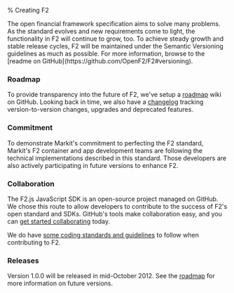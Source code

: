 % Creating F2

<p class="lead">The open financial framework specification aims to solve many problems. As the standard evolves and new requirements come to light, the functionality in F2 will continue to grow, too. To achieve steady growth and stable release cycles, F2 will be maintained under the Semantic Versioning guidelines as much as possible. For more information, browse to the [readme on GitHub](https://github.com/OpenF2/F2#versioning).</p>

### Roadmap

To provide transparency into the future of F2, we've setup a [roadmap](https://github.com/OpenF2/F2/wiki/Roadmap) wiki on GitHub. Looking back in time, we also have a [changelog](https://github.com/OpenF2/F2/wiki/Changelog) tracking version-to-version changes, upgrades and deprecated features.

### Commitment

To demonstrate Markit's commitment to perfecting the F2 standard, Markit's F2 container and app development teams are following the technical implementations described in this standard. Those developers are also actively participating in future versions to enhance F2.

### Collaboration

The F2.js JavaScript SDK is an open-source project managed on GitHub. We chose this route to allow developers to contribute to the success of F2's open standard and SDKs. GitHub's tools make collaboration easy, and you can [get started collaborating](https://github.com/OpenF2/F2#collaboration) today.

We do have [some coding standards and guidelines](#) to follow when contributing to F2. 

### Releases

Version 1.0.0 will be released in mid-October 2012. See the [roadmap](https://github.com/OpenF2/F2/wiki/Roadmap) for more information on future versions.
